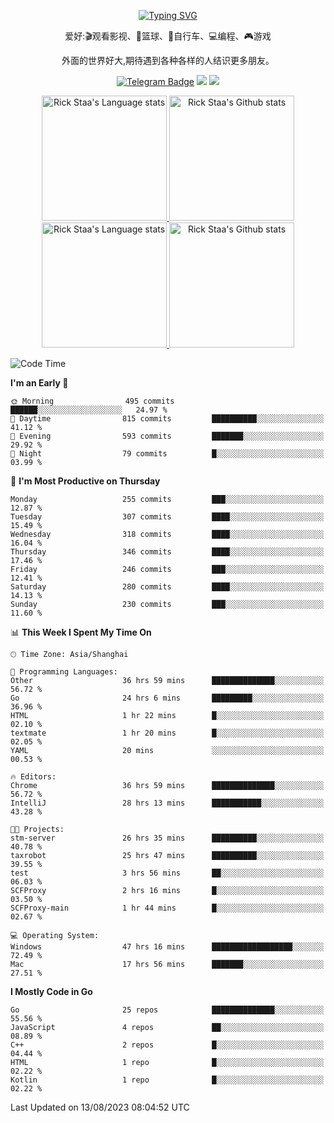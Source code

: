 <div align="center"> 

[![Typing SVG](https://readme-typing-svg.herokuapp.com?size=25&duration=2500&color=eeeeee&vCenter=true&width=200&height=40&lines=Hi+there+%F0%9F%91%8B%F0%9F%8F%BB;I'm+DanBai)](https://git.io/typing-svg)

爱好:🎬观看影视、🏀篮球、🚴自行车、💻编程、🎮游戏

外面的世界好大,期待遇到各种各样的人结识更多朋友。

[![Telegram Badge](https://img.shields.io/badge/-Telegram-blue?style=flat&logo=Telegram&logoColor=white)](https://t.me/danbai9420) 
[![](https://img.shields.io/badge/-Blog-brightgreen?style=flat&logo=Blogger&logoColor=white)](https://p00q.cn)
[![](https://img.shields.io/badge/-Email-red?style=flat&logo=Mail.Ru&logoColor=white)](mailto:danbai@88.com)
</div>

<!-- Light Mode -->
<div align="center"> 
<a href="https://github.com/anuraghazra/github-readme-stats#gh-light-mode-only">
<img height=200 src="https://github-readme-stats.vercel.app/api/top-langs/?username=danbai225&layout=compact&langs_count=10&hide_border=1&role=OWNER,COLLABORATOR#gh-light-mode-only" alt="Rick Staa's Language stats" />
</a>
<a href="https://github.com/anuraghazra/github-readme-stats#gh-light-mode-only">
<img height=200 src="https://github-readme-stats.vercel.app/api?username=danbai225&show_icons=true&count_private=true&line_height=28&hide_border=1&include_all_commits=true&card_width=450&role=OWNER,COLLABORATOR&exclude_repo=github-readme-stats#gh-light-mode-only" alt="Rick Staa's Github stats" />
</a>
</div>

<!-- Dark Mode -->
<div align="center"> 
<a href="https://github.com/anuraghazra/github-readme-stats#gh-dark-mode-only">
<img height=200 src="https://github-readme-stats.vercel.app/api/top-langs/?username=danbai225&layout=compact&langs_count=10&hide_border=1&role=OWNER,COLLABORATOR&theme=github_dark#gh-dark-mode-only" alt="Rick Staa's Language stats" />
</a>
<a href="https://github.com/anuraghazra/github-readme-stats#gh-dark-mode-only">
<img height=200 src="https://github-readme-stats.vercel.app/api?username=danbai225&show_icons=true&count_private=true&line_height=28&hide_border=1&include_all_commits=true&card_width=450&role=OWNER,COLLABORATOR&exclude_repo=github-readme-stats&theme=github_dark#gh-dark-mode-only" alt="Rick Staa's Github stats" />
</a>
</div>

<!--START_SECTION:waka-->
![Code Time](http://img.shields.io/badge/Code%20Time-868%20hrs%2035%20mins-blue)

**I'm an Early 🐤** 

```text
🌞 Morning                495 commits         ██████░░░░░░░░░░░░░░░░░░░   24.97 % 
🌆 Daytime                815 commits         ██████████░░░░░░░░░░░░░░░   41.12 % 
🌃 Evening                593 commits         ███████░░░░░░░░░░░░░░░░░░   29.92 % 
🌙 Night                  79 commits          █░░░░░░░░░░░░░░░░░░░░░░░░   03.99 % 
```
📅 **I'm Most Productive on Thursday** 

```text
Monday                   255 commits         ███░░░░░░░░░░░░░░░░░░░░░░   12.87 % 
Tuesday                  307 commits         ████░░░░░░░░░░░░░░░░░░░░░   15.49 % 
Wednesday                318 commits         ████░░░░░░░░░░░░░░░░░░░░░   16.04 % 
Thursday                 346 commits         ████░░░░░░░░░░░░░░░░░░░░░   17.46 % 
Friday                   246 commits         ███░░░░░░░░░░░░░░░░░░░░░░   12.41 % 
Saturday                 280 commits         ████░░░░░░░░░░░░░░░░░░░░░   14.13 % 
Sunday                   230 commits         ███░░░░░░░░░░░░░░░░░░░░░░   11.60 % 
```


📊 **This Week I Spent My Time On** 

```text
🕑︎ Time Zone: Asia/Shanghai

💬 Programming Languages: 
Other                    36 hrs 59 mins      ██████████████░░░░░░░░░░░   56.72 % 
Go                       24 hrs 6 mins       █████████░░░░░░░░░░░░░░░░   36.96 % 
HTML                     1 hr 22 mins        █░░░░░░░░░░░░░░░░░░░░░░░░   02.10 % 
textmate                 1 hr 20 mins        █░░░░░░░░░░░░░░░░░░░░░░░░   02.05 % 
YAML                     20 mins             ░░░░░░░░░░░░░░░░░░░░░░░░░   00.53 % 

🔥 Editors: 
Chrome                   36 hrs 59 mins      ██████████████░░░░░░░░░░░   56.72 % 
IntelliJ                 28 hrs 13 mins      ███████████░░░░░░░░░░░░░░   43.28 % 

🐱‍💻 Projects: 
stm-server               26 hrs 35 mins      ██████████░░░░░░░░░░░░░░░   40.78 % 
taxrobot                 25 hrs 47 mins      ██████████░░░░░░░░░░░░░░░   39.55 % 
test                     3 hrs 56 mins       ██░░░░░░░░░░░░░░░░░░░░░░░   06.03 % 
SCFProxy                 2 hrs 16 mins       █░░░░░░░░░░░░░░░░░░░░░░░░   03.50 % 
SCFProxy-main            1 hr 44 mins        █░░░░░░░░░░░░░░░░░░░░░░░░   02.67 % 

💻 Operating System: 
Windows                  47 hrs 16 mins      ██████████████████░░░░░░░   72.49 % 
Mac                      17 hrs 56 mins      ███████░░░░░░░░░░░░░░░░░░   27.51 % 
```

**I Mostly Code in Go** 

```text
Go                       25 repos            ██████████████░░░░░░░░░░░   55.56 % 
JavaScript               4 repos             ██░░░░░░░░░░░░░░░░░░░░░░░   08.89 % 
C++                      2 repos             █░░░░░░░░░░░░░░░░░░░░░░░░   04.44 % 
HTML                     1 repo              █░░░░░░░░░░░░░░░░░░░░░░░░   02.22 % 
Kotlin                   1 repo              █░░░░░░░░░░░░░░░░░░░░░░░░   02.22 % 
```




 Last Updated on 13/08/2023 08:04:52 UTC
<!--END_SECTION:waka-->
